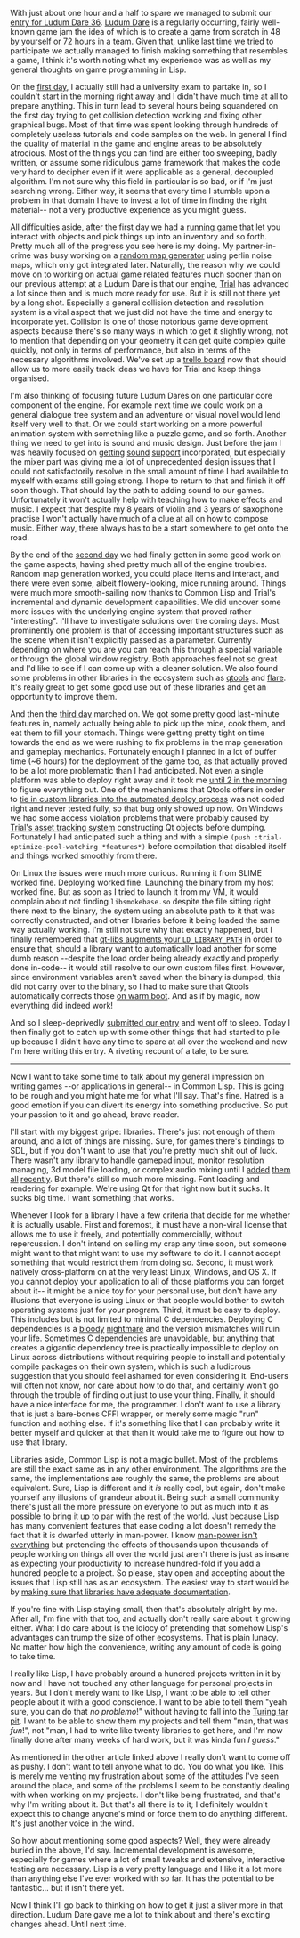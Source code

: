 With just about one hour and a half to spare we managed to submit our [entry for Ludum Dare 36](http://ludumdare.com/compo/ludum-dare-36/?action=preview&uid=55159). [Ludum Dare](http://ludumdare.com/compo/about-ludum-dare/) is a regularly occurring, fairly well-known game jam the idea of which is to create a game from scratch in 48 by yourself or 72 hours in a team. Given that, unlike last time [we](https://shirakumo.org) tried to participate we actually managed to finish making something that resembles a game, I think it's worth noting what my experience was as well as my general thoughts on game programming in Lisp.

On the [first day](https://www.youtube.com/watch?v=s5ITQe8sK0s), I actually still had a university exam to partake in, so I couldn't start in the morning right away and I didn't have much time at all to prepare anything. This in turn lead to several hours being squandered on the first day trying to get collision detection working and fixing other graphical bugs. Most of that time was spent looking through hundreds of completely useless tutorials and code samples on the web. In general I find the quality of material in the game and engine areas to be absolutely atrocious. Most of the things you can find are either too sweeping, badly written, or assume some ridiculous game framework that makes the code very hard to decipher even if it were applicable as a general, decoupled algorithm. I'm not sure why this field in particular is so bad, or if I'm just searching wrong. Either way, it seems that every time I stumble upon a problem in that domain I have to invest a lot of time in finding the right material-- not a very productive experience as you might guess.

All difficulties aside, after the first day we had a [running game](https://www.youtube.com/watch?v=dU2GConBVVw) that let you interact with objects and pick things up into an inventory and so forth. Pretty much all of the progress you see here is my doing. My partner-in-crime was busy working on a [random map generator](https://www.youtube.com/watch?v=dU2GConBVVw) using perlin noise maps, which only got integrated later. Naturally, the reason why we could move on to working on actual game related features much sooner than on our previous attempt at a Ludum Dare is that our engine, [Trial](https://shirakumo.org/projects/trial) has advanced a lot since then and is much more ready for use. But it is still not there yet by a long shot. Especially a general collision detection and resolution system is a vital aspect that we just did not have the time and energy to incorporate yet. Collision is one of those notorious game development aspects because there's so many ways in which to get it slightly wrong, not to mention that depending on your geometry it can get quite complex quite quickly, not only in terms of performance, but also in terms of the necessary algorithms involved. We've set up a [trello board](https://trello.com/b/dCT0R5BM/trial) now that should allow us to more easily track ideas we have for Trial and keep things organised.

I'm also thinking of focusing future Ludum Dares on one particular core component of the engine. For example next time we could work on a general dialogue tree system and an adventure or visual novel would lend itself very well to that. Or we could start working on a more powerful animation system with something like a puzzle game, and so forth. Another thing we need to get into is sound and music design. Just before the jam I was heavily focused on [getting](https://shirakumo.org/projects/cl-out123) [sound](https://shirakumo.org/projects/cl-mpg123) [support](https://shirakumo.org/projects/audio-blender) incorporated, but especially the mixer part was giving me a lot of unprecedented design issues that I could not satisfactorily resolve in the small amount of time I had available to myself with exams still going strong. I hope to return to that and finish it off soon though. That should lay the path to adding sound to our games. Unfortunately it won't actually help with teaching how to make effects and music. I expect that despite my 8 years of violin and 3 years of saxophone practise I won't actually have much of a clue at all on how to compose music. Either way, there always has to be a start somewhere to get onto the road.

By the end of the [second day](https://www.youtube.com/watch?v=jtR6acPFyIU) we had finally gotten in some good work on the game aspects, having shed pretty much all of the engine troubles. Random map generation worked, you could place items and interact, and there were even some, albeit flowery-looking, mice running around. Things were much more smooth-sailing now thanks to Common Lisp and Trial's incremental and dynamic development capabilities. We did uncover some more issues with the underlying engine system that proved rather "interesting". I'll have to investigate solutions over the coming days. Most prominently one problem is that of accessing important structures such as the scene when it isn't explicitly passed as a parameter. Currently depending on where you are you can reach this through a special variable or through the global window registry. Both approaches feel not so great and I'd like to see if I can come up with a cleaner solution. We also found some problems in other libraries in the ecosystem such as [qtools](https://buttcode.com/qtools) and [flare](https://buttcode.com/flare). It's really great to get some good use out of these libraries and get an opportunity to improve them.

And then the [third day]() marched on. We got some pretty good last-minute features in, namely actually being able to pick up the mice, cook them, and eat them to fill your stomach. Things were getting pretty tight on time towards the end as we were rushing to fix problems in the map generation and gameplay mechanics. Fortunately enough I planned in a lot of buffer time (~6 hours) for the deployment of the game too, as that actually proved to be a lot more problematic than I had anticipated. Not even a single platform was able to deploy right away and it took me [until 2 in the morning](https://www.youtube.com/watch?v=GO8kXODLLJA) to figure everything out. One of the mechanisms that Qtools offers in order to [tie in custom libraries into the automated deploy process](http://shinmera.github.io/qtools/#QTOOLS:DEFINE-USER-LIBS) was not coded right and never tested fully, so that bug only showed up now. On Windows we had some access violation problems that were probably caused by [Trial's asset tracking system](https://github.com/Shirakumo/trial/blob/master/asset-watcher.lisp) constructing Qt objects before dumping. Fortunately I had anticipated such a thing and with a simple `(push :trial-optimize-pool-watching *features*)` before compilation that disabled itself and things worked smoothly from there. 

On Linux the issues were much more curious. Running it from SLIME worked fine. Deploying worked fine. Launching the binary from my host worked fine. But as soon as I tried to launch it from my VM, it would complain about not finding `libsmokebase.so` despite the file sitting right there next to the binary, the system using an absolute path to it that was correctly constructed, and other libraries before it being loaded the same way actually working. I'm still not sure why that exactly happened, but I finally remembered that [qt-libs augments your `LD_LIBRARY_PATH`](https://github.com/Shinmera/qt-libs/blob/master/qt-libs.lisp#L184) in order to ensure that, should a library want to automatically load another for some dumb reason --despite the load order being already exactly and properly done in-code-- it would still resolve to our own custom files first. However, since environment variables aren't saved when the binary is dumped, this did not carry over to the binary, so I had to make sure that Qtools automatically corrects those [on warm boot](https://github.com/Shinmera/qtools/blob/master/deploy.lisp#L175). And as if by magic, now everything did indeed work!

And so I sleep-deprivedly [submitted our entry](http://ludumdare.com/compo/ludum-dare-36/?action=preview&uid=55159) and went off to sleep. Today I then finally got to catch up with some other things that had started to pile up because I didn't have any time to spare at all over the weekend and now I'm here writing this entry. A riveting recount of a tale, to be sure.

---

Now I want to take some time to talk about my general impression on writing games --or applications in general-- in Common Lisp. This is going to be rough and you might hate me for what I'll say. That's fine. Hatred is a good emotion if you can divert its energy into something productive. So put your passion to it and go ahead, brave reader.

I'll start with my biggest gripe: libraries. There's just not enough of them around, and a lot of things are missing. Sure, for games there's bindings to SDL, but if you don't want to use that you're pretty much shit out of luck. There wasn't any library to handle gamepad input, monitor resolution managing, 3d model file loading, or complex audio mixing until I [added](https://shirakumo.org/projects/cl-gamepad) [them](https://shirakumo.org/projects/cl-monitors) [all](https://shirakumo.org/projects/wavefront-loader) [recently](https://shirakumo.org/projects/audio-blender). But there's still so much more missing. Font loading and rendering for example. We're using Qt for that right now but it sucks. It sucks big time. I want something that works.

Whenever I look for a library I have a few criteria that decide for me whether it is actually usable. First and foremost, it must have a non-viral license that allows me to use it freely, and potentially commercially, without repercussion. I don't intend on selling my crap any time soon, but someone might want to that might want to use my software to do it. I cannot accept something that would restrict them from doing so. Second, it must work natively cross-platform on at the very least Linux, Windows, and OS X. If you cannot deploy your application to all of those platforms you can forget about it-- it might be a nice toy for your personal use, but don't have any illusions that everyone is using Linux or that people would bother to switch operating systems just for your program. Third, it must be easy to deploy. This includes but is not limited to minimal C dependencies. Deploying C dependencies is a [bloody](https://github.com/Shinmera/portacle/issues/4) [nightmare](https://github.com/Shinmera/qt-libs/issues?q=) and the version mismatches will ruin your life. Sometimes C dependencies are unavoidable, but anything that creates a gigantic dependency tree is practically impossible to deploy on Linux across distributions without requiring people to install and potentially compile packages on their own system, which is such a ludicrous suggestion that you should feel ashamed for even considering it. End-users will often not know, nor care about how to do that, and certainly won't go through the trouble of finding out just to use your thing. Finally, it should have a nice interface for me, the programmer. I don't want to use a library that is just a bare-bones CFFI wrapper, or merely some magic "run" function and nothing else. If it's something like that I can probably write it better myself and quicker at that than it would take me to figure out how to use that library.

Libraries aside, Common Lisp is not a magic bullet. Most of the problems are still the exact same as in any other environment. The algorithms are the same, the implementations are roughly the same, the problems are about equivalent. Sure, Lisp is different and it *is* really cool, but again, don't make yourself any illusions of grandeur about it. Being such a small community there's just all the more pressure on everyone to put as much into it as possible to bring it up to par with the rest of the world. Just because Lisp has many convenient features that ease coding a lot doesn't remedy the fact that it is dwarfed utterly in man-power. I know [man-power isn't everything](https://en.wikipedia.org/wiki/The_Mythical_Man-Month) but pretending the effects of thousands upon thousands of people working on things all over the world just aren't there is just as insane as expecting your productivity to increase hundred-fold if you add a hundred people to a project. So please, stay open and accepting about the issues that Lisp still has as an ecosystem. The easiest way to start would be by [making sure that libraries have adequate documentation](https://blog.tymoon.eu/article/330).

If you're fine with Lisp staying small, then that's absolutely alright by me. After all, I'm fine with that too, and actually don't really care about it growing either. What I do care about is the idiocy of pretending that somehow Lisp's advantages can trump the size of other ecosystems. That is plain lunacy. No matter how high the convenience, writing any amount of code is going to take time.

I really like Lisp, I have probably around a hundred projects written in it by now and I have not touched any other language for personal projects in years. But I don't merely want to like Lisp, I want to be able to tell other people about it with a good conscience. I want to be able to tell them "yeah sure, you can do that *no problemo*!" without having to fall into the [Turing tar pit](https://en.wikipedia.org/wiki/Turing_tarpit). I want to be able to show them my projects and tell them "man, that was *fun*!", not "man, I had to write like twenty libraries to get here, and I'm now finally done after many weeks of hard work, but it was kinda fun *I guess*."

As mentioned in the other article linked above I really don't want to come off as pushy. I don't want to tell anyone what to do. You do what you like. This is merely me venting my frustration about some of the attitudes I've seen around the place, and some of the problems I seem to be constantly dealing with when working on my projects. I don't like being frustrated, and that's why I'm writing about it. But that's all there is to it; I definitely wouldn't expect this to change anyone's mind or force them to do anything different. It's just another voice in the wind.

So how about mentioning some good aspects? Well, they were already buried in the above, I'd say. Incremental development is awesome, especially for games where a lot of small tweaks and extensive, interactive testing are necessary. Lisp is a very pretty language and I like it a lot more than anything else I've ever worked with so far. It has the potential to be fantastic... but it isn't there yet.

Now I think I'll go back to thinking on how to get it just a sliver more in that direction. Ludum Dare gave me a lot to think about and there's exciting changes ahead. Until next time.
